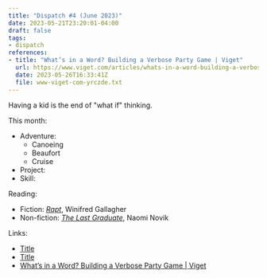 ```yaml
---
title: "Dispatch #4 (June 2023)"
date: 2023-05-21T23:20:01-04:00
draft: false
tags:
- dispatch
references:
- title: "What’s in a Word? Building a Verbose Party Game | Viget"
  url: https://www.viget.com/articles/whats-in-a-word-building-a-verbose-party-game/
  date: 2023-05-26T16:33:41Z
  file: www-viget-com-yrczde.txt
---
```


Having a kid is the end of "what if" thinking.

<!--more-->

This month:

* Adventure:
  * Canoeing
  * Beaufort
  * Cruise
* Project:
* Skill:

Reading:

* Fiction: [_Rapt_][1], Winifred Gallagher
* Non-fiction: [_The Last Graduate_][2], Naomi Novik

[1]: https://bookshop.org/p/books/rapt-attention-and-the-focused-life-winifred-gallagher/7485226?ean=9780143116905
[2]: https://bookshop.org/p/books/the-last-graduate-naomi-novik/15537202?ean=9780593128886

Links:

* [Title][3]
* [Title][4]
* [What’s in a Word? Building a Verbose Party Game | Viget][5]

[3]: https://example.com/
[4]: https://example.com/
[5]: https://www.viget.com/articles/whats-in-a-word-building-a-verbose-party-game/
